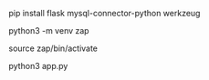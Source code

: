 pip install flask mysql-connector-python werkzeug

python3 -m venv zap

source zap/bin/activate

python3 app.py

